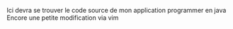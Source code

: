 Ici devra se trouver le code source de mon application programmer en java
Encore une petite modification via vim

